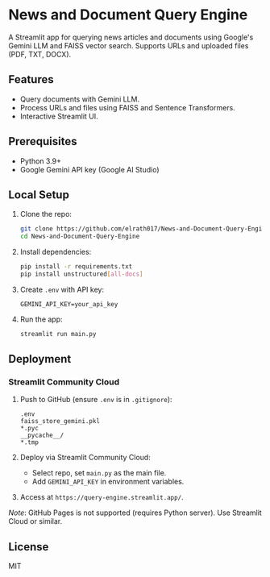 # News and Document Query Engine

A Streamlit app for querying news articles and documents using Google's Gemini LLM and FAISS vector search. Supports URLs and uploaded files (PDF, TXT, DOCX).

## Features

- Query documents with Gemini LLM.
- Process URLs and files using FAISS and Sentence Transformers.
- Interactive Streamlit UI.

## Prerequisites

- Python 3.9+
- Google Gemini API key (Google AI Studio)

## Local Setup

1. Clone the repo:

   ```bash
   git clone https://github.com/elrath017/News-and-Document-Query-Engine
   cd News-and-Document-Query-Engine
   ```

2. Install dependencies:

   ```bash
   pip install -r requirements.txt
   pip install unstructured[all-docs]
   ```

3. Create `.env` with API key:

   ```plaintext
   GEMINI_API_KEY=your_api_key
   ```

4. Run the app:

   ```bash
   streamlit run main.py
   ```

## Deployment

### Streamlit Community Cloud

1. Push to GitHub (ensure `.env` is in `.gitignore`):

   ```plaintext
   .env
   faiss_store_gemini.pkl
   *.pyc
   __pycache__/
   *.tmp
   ```

2. Deploy via Streamlit Community Cloud:

   - Select repo, set `main.py` as the main file.
   - Add `GEMINI_API_KEY` in environment variables.

3. Access at `https://query-engine.streamlit.app/`.

*Note*: GitHub Pages is not supported (requires Python server). Use Streamlit Cloud or similar.

## License

MIT
